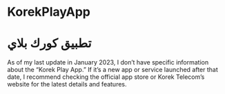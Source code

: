 # KorekPlayApp
# تطبيق كورك بلاي
As of my last update in January 2023, I don’t have specific information about the “Korek Play App.” If it’s a new app or service launched after that date, I recommend checking the official app store or Korek Telecom’s website for the latest details and features.

